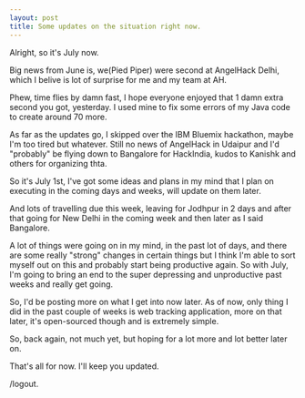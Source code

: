 ```yaml
---
layout: post
title: Some updates on the situation right now.
---
```

Alright, so it's July now.

Big news from June is, we(Pied Piper) were second at AngelHack Delhi, which I belive is lot of surprise for me and my team at AH.

Phew, time flies by damn fast, I hope everyone enjoyed that 1 damn extra second you got, yesterday. I used mine to fix some errors of my Java code to create around 70 more.

As far as the updates go, I skipped over the IBM Bluemix hackathon, maybe I'm too tired but whatever.
Still no news of AngelHack in Udaipur and I'd "probably" be flying down to Bangalore for HackIndia, kudos to Kanishk and others for organizing thta.

So it's July 1st, I've got some ideas and plans in my mind that I plan on executing in the coming days and weeks, will update on them later.

And lots of travelling due this week, leaving for Jodhpur in 2 days and after that going for New Delhi in the coming week and then later as I said Bangalore.

A lot of things were going on in my mind, in the past lot of days, and there are some really "strong" changes in certain things but I think I'm able to sort myself out on this and probably start being productive again.
So with July, I'm going to bring an end to the super depressing and unproductive past weeks and really get going.

So, I'd be posting more on what I get into now later. As of now, only thing I did in the past couple of weeks is web tracking application, more on that later, it's open-sourced though and is extremely simple.

So, back again, not much yet, but hoping for a lot more and lot better later on.

That's all for now. I'll keep you updated.

/logout.
